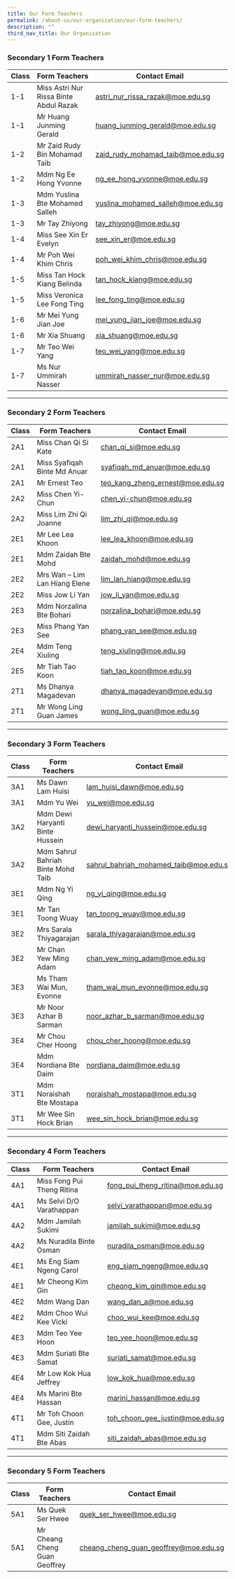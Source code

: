 ```yaml
---
title: Our Form Teachers
permalink: /about-us/our-organization/our-form-teachers/
description: ""
third_nav_title: Our Organisation
---
```


### Secondary 1 Form Teachers <br>

| Class | Form Teachers | Contact Email |
| -------- | -------- | -------- |
| 1-1     | Miss Astri Nur Rissa Binte Abdul Razak     | <astri_nur_rissa_razak@moe.edu.sg>      |
| 1-1     | Mr Huang Junming Gerald     | <huang_junming_gerald@moe.edu.sg>    |
| 1-2     | Mr Zaid Rudy Bin Mohamad Taib    | <zaid_rudy_mohamad_taib@moe.edu.sg>    |
| 1-2     | Mdm Ng Ee Hong Yvonne    | <ng_ee_hong_yvonne@moe.edu.sg>     |
| 1-3     | Mdm Yuslina Bte Mohamed Salleh     | <yuslina_mohamed_salleh@moe.edu.sg>   |
| 1-3     | Mr Tay Zhiyong     | <tay_zhiyong@moe.edu.sg>     |
| 1-4     | Miss See Xin Er Evelyn     | <see_xin_er@moe.edu.sg>     |
| 1-4     | Mr Poh Wei Khim Chris    | <poh_wei_khim_chris@moe.edu.sg>     |
| 1-5     | Miss Tan Hock Kiang Belinda     | <tan_hock_kiang@moe.edu.sg>     |
| 1-5     | Miss Veronica Lee Fong Ting     | <lee_fong_ting@moe.edu.sg>     |
| 1-6     | Mr Mei Yung Jian Joe     | <mei_yung_jian_joe@moe.edu.sg>     |
| 1-6     | Mr Xia Shuang     | <xia_shuang@moe.edu.sg>     |
| 1-7     | Mr Teo Wei Yang     | <teo_wei_yang@moe.edu.sg>    |
| 1-7     | Ms Nur Ummirah Nasser     | <ummirah_nasser_nur@moe.edu.sg>    |<br>

---


### Secondary 2 Form Teachers <br>

| Class | Form Teachers | Contact Email |
| -------- | -------- | -------- |
| 2A1    |  Miss Chan Qi Si Kate    | <chan_qi_si@moe.edu.sg>    |
| 2A1    |  Miss Syafiqah Binte Md Anuar    | <syafiqah_md_anuar@moe.edu.sg>    |
| 2A1    |  Mr Ernest Teo    | <teo_kang_zheng_ernest@moe.edu.sg>    |
| 2A2     | Miss Chen Yi-Chun      | <chen_yi-chun@moe.edu.sg>    |
| 2A2     |   Miss Lim Zhi Qi Joanne   | <lim_zhi_qi@moe.edu.sg>    |
| 2E1     | Mr Lee Lea Khoon     | <lee_lea_khoon@moe.edu.sg>    |
| 2E1     | Mdm Zaidah Bte Mohd     | <zaidah_mohd@moe.edu.sg>    |
| 2E2     |  Mrs Wan – Lim Lan Hiang Elene    | <lim_lan_hiang@moe.edu.sg>    |
| 2E2     | Miss Jow Li Yan     | <jow_li_yan@moe.edu.sg>    |
| 2E3     |  Mdm Norzalina Bte Bohari    | <norzalina_bohari@moe.edu.sg>    |
| 2E3     |  Miss Phang Yan See    | <phang_yan_see@moe.edu.sg>    |
| 2E4     | Mdm Teng Xiuling     | <teng_xiuling@moe.edu.sg>    |
| 2E5     |  Mr Tiah Tao Koon    | <tiah_tao_koon@moe.edu.sg>    |
| 2T1     |  Ms Dhanya Magadevan    | <dhanya_magadevan@moe.edu.sg>    |
| 2T1     | Mr Wong Ling Guan James     | <wong_ling_guan@moe.edu.sg>    | <br>

---


### Secondary 3 Form Teachers <br>

| Class | Form Teachers | Contact Email |
| -------- | -------- | -------- |
| 3A1    |  Ms Dawn Lam Huisi    | <lam_huisi_dawn@moe.edu.sg>    |
| 3A1    | Mdm Yu Wei     | <yu_wei@moe.edu.sg>    |
| 3A2     | Mdm Dewi Haryanti Binte Hussein     | <dewi_haryanti_hussein@moe.edu.sg>    |
| 3A2     |  Mdm Sahrul Bahriah Binte Mohd Taib    | <sahrul_bahriah_mohamed_taib@moe.edu.sg>    |
| 3E1     |  Mdm Ng Yi Qing    | <ng_yi_qing@moe.edu.sg>    |
| 3E1     | Mr Tan Toong Wuay     | <tan_toong_wuay@moe.edu.sg>    |
| 3E2     | Mrs Sarala Thiyagarajan     | <sarala_thiyagarajan@moe.edu.sg>    |
| 3E2     |  Mr Chan Yew Ming Adam    | <chan_yew_ming_adam@moe.edu.sg>    |
| 3E3     |  Ms Tham Wai Mun, Evonne    | <tham_wai_mun_evonne@moe.edu.sg>    |
| 3E3     | Mr Noor Azhar B Sarman     | <noor_azhar_b_sarman@moe.edu.sg>    |
| 3E4     | Mr Chou Cher Hoong     | <chou_cher_hoong@moe.edu.sg>    |
| 3E4    |  Mdm Nordiana Bte Daim    | <nordiana_daim@moe.edu.sg>    |
| 3T1     | Mdm Noraishah Bte Mostapa     | <noraishah_mostapa@moe.edu.sg>    |
| 3T1     | Mr Wee Sin Hock Brian     | <wee_sin_hock_brian@moe.edu.sg>    | <br>

---


### Secondary 4 Form Teachers <br>

| Class | Form Teachers | Contact Email |
| -------- | -------- | -------- |
| 4A1    |  Miss Fong Pui Theng Ritina    | <fong_pui_theng_ritina@moe.edu.sg>    |
| 4A1    |  Ms Selvi D/O Varathappan    | <selvi_varathappan@moe.edu.sg>    |
| 4A2     |  Mdm Jamilah Sukimi    | <jamilah_sukimi@moe.edu.sg>    |
| 4A2     |  Ms Nuradila Binte Osman    | <nuradila_osman@moe.edu.sg>    |
| 4E1     |  Ms Eng Siam Ngeng Carol    | <eng_siam_ngeng@moe.edu.sg>    |
| 4E1     |  Mr Cheong Kim Gin    | <cheong_kim_gin@moe.edu.sg>    |
| 4E2     |  Mdm Wang Dan    | <wang_dan_a@moe.edu.sg>    |
| 4E2     |  Mdm Choo Wui Kee Vicki    | <choo_wui_kee@moe.edu.sg>    |
| 4E3     |  Mdm Teo Yee Hoon    | <teo_yee_hoon@moe.edu.sg>    |
| 4E3     | Mdm Suriati Bte Samat     | <suriati_samat@moe.edu.sg>    |
| 4E4     |  Mr Low Kok Hua Jeffrey    | <low_kok_hua@moe.edu.sg>    |
| 4E4     | Ms Marini Bte Hassan     | <marini_hassan@moe.edu.sg>    |
| 4T1     |  Mr Toh Choon Gee, Justin    | <toh_choon_gee_justin@moe.edu.sg>    |
| 4T1     | Mdm Siti Zaidah Bte Abas     | <siti_zaidah_abas@moe.edu.sg>    | <br>

---


### Secondary 5 Form Teachers

| Class | Form Teachers | Contact Email |
| -------- | -------- | -------- |
| 5A1    | Ms Quek Ser Hwee     | <quek_ser_hwee@moe.edu.sg>    |
| 5A1    | Mr Cheang Cheng Guan Geoffrey     | <cheang_cheng_guan_geoffrey@moe.edu.sg>    |